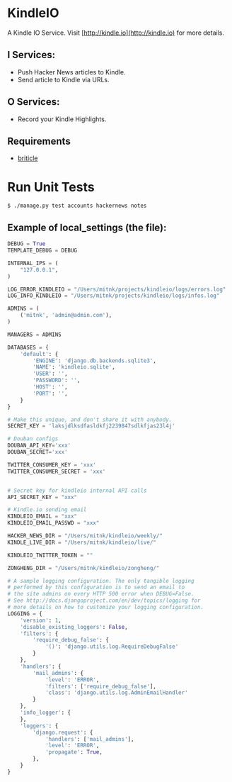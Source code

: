 KindleIO
========

A Kindle IO Service. Visit [http://kindle.io](http://kindle.io) for more details.

I Services:
-----------

- Push Hacker News articles to Kindle.
- Send article to Kindle via URLs.

O Services:
-----------

- Record your Kindle Highlights.


Requirements
------------

- [briticle](https://github.com/mitnk/briticle)

Run Unit Tests
==============

```
$ ./manage.py test accounts hackernews notes
```

Example of local_settings (the file):
-------------------------------------

```python
DEBUG = True
TEMPLATE_DEBUG = DEBUG

INTERNAL_IPS = (
    "127.0.0.1",
)

LOG_ERROR_KINDLEIO = "/Users/mitnk/projects/kindleio/logs/errors.log"
LOG_INFO_KINDLEIO = "/Users/mitnk/projects/kindleio/logs/infos.log"

ADMINS = (
    ('mitnk', 'admin@admin.com'),
)

MANAGERS = ADMINS

DATABASES = {
    'default': {
        'ENGINE': 'django.db.backends.sqlite3',
        'NAME': 'kindleio.sqlite',
        'USER': '',
        'PASSWORD': '',
        'HOST': '',
        'PORT': '',
    }
}

# Make this unique, and don't share it with anybody.
SECRET_KEY = 'laksjdlksdfasldkfj2239847sdlkfjas23l4j'

# Douban configs
DOUBAN_API_KEY='xxx'
DOUBAN_SECRET='xxx'

TWITTER_CONSUMER_KEY = 'xxx'
TWITTER_CONSUMER_SECRET = 'xxx'


# Secret key for kindleio internal API calls
API_SECRET_KEY = "xxx"

# Kindle.io sending email
KINDLEIO_EMAIL = "xxx"
KINDLEIO_EMAIL_PASSWD = "xxx"

HACKER_NEWS_DIR = "/Users/mitnk/kindleio/weekly/"
KINDLE_LIVE_DIR = "/Users/mitnk/kindleio/live/"

KINDLEIO_TWITTER_TOKEN = ""

ZONGHENG_DIR = "/Users/mitnk/kindleio/zongheng/"

# A sample logging configuration. The only tangible logging
# performed by this configuration is to send an email to
# the site admins on every HTTP 500 error when DEBUG=False.
# See http://docs.djangoproject.com/en/dev/topics/logging for
# more details on how to customize your logging configuration.
LOGGING = {
    'version': 1,
    'disable_existing_loggers': False,
    'filters': {
        'require_debug_false': {
            '()': 'django.utils.log.RequireDebugFalse'
        }
    },
    'handlers': {
        'mail_admins': {
            'level': 'ERROR',
            'filters': ['require_debug_false'],
            'class': 'django.utils.log.AdminEmailHandler'
        }
    },
    'info_logger': {
    },
    'loggers': {
        'django.request': {
            'handlers': ['mail_admins'],
            'level': 'ERROR',
            'propagate': True,
        },
    }
}

```

